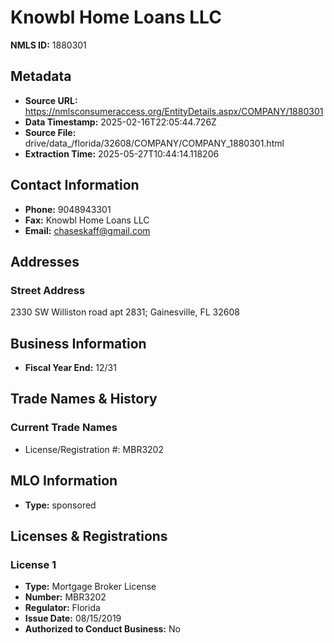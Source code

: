 # Knowbl Home Loans LLC

**NMLS ID:** 1880301

## Metadata
- **Source URL:** https://nmlsconsumeraccess.org/EntityDetails.aspx/COMPANY/1880301
- **Data Timestamp:** 2025-02-16T22:05:44.726Z
- **Source File:** drive/data_/florida/32608/COMPANY/COMPANY_1880301.html
- **Extraction Time:** 2025-05-27T10:44:14.118206

## Contact Information
- **Phone:** 9048943301
- **Fax:** Knowbl Home Loans LLC
- **Email:** chaseskaff@gmail.com

## Addresses
### Street Address
2330 SW Williston road apt 2831; Gainesville, FL 32608

## Business Information
- **Fiscal Year End:** 12/31

## Trade Names & History
### Current Trade Names
- License/Registration #: MBR3202

## MLO Information
- **Type:** sponsored

## Licenses & Registrations

### License 1
- **Type:** Mortgage Broker License
- **Number:** MBR3202
- **Regulator:** Florida
- **Issue Date:** 08/15/2019
- **Authorized to Conduct Business:** No
